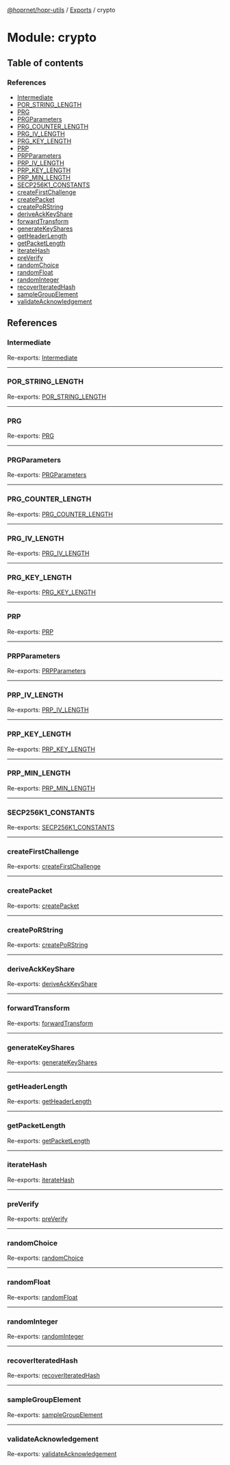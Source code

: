 [@hoprnet/hopr-utils](../README.md) / [Exports](../modules.md) / crypto

# Module: crypto

## Table of contents

### References

- [Intermediate](crypto.md#intermediate)
- [POR_STRING_LENGTH](crypto.md#por_string_length)
- [PRG](crypto.md#prg)
- [PRGParameters](crypto.md#prgparameters)
- [PRG_COUNTER_LENGTH](crypto.md#prg_counter_length)
- [PRG_IV_LENGTH](crypto.md#prg_iv_length)
- [PRG_KEY_LENGTH](crypto.md#prg_key_length)
- [PRP](crypto.md#prp)
- [PRPParameters](crypto.md#prpparameters)
- [PRP_IV_LENGTH](crypto.md#prp_iv_length)
- [PRP_KEY_LENGTH](crypto.md#prp_key_length)
- [PRP_MIN_LENGTH](crypto.md#prp_min_length)
- [SECP256K1_CONSTANTS](crypto.md#secp256k1_constants)
- [createFirstChallenge](crypto.md#createfirstchallenge)
- [createPacket](crypto.md#createpacket)
- [createPoRString](crypto.md#createporstring)
- [deriveAckKeyShare](crypto.md#deriveackkeyshare)
- [forwardTransform](crypto.md#forwardtransform)
- [generateKeyShares](crypto.md#generatekeyshares)
- [getHeaderLength](crypto.md#getheaderlength)
- [getPacketLength](crypto.md#getpacketlength)
- [iterateHash](crypto.md#iteratehash)
- [preVerify](crypto.md#preverify)
- [randomChoice](crypto.md#randomchoice)
- [randomFloat](crypto.md#randomfloat)
- [randomInteger](crypto.md#randominteger)
- [recoverIteratedHash](crypto.md#recoveriteratedhash)
- [sampleGroupElement](crypto.md#samplegroupelement)
- [validateAcknowledgement](crypto.md#validateacknowledgement)

## References

### Intermediate

Re-exports: [Intermediate](../interfaces/crypto_hashiterator.intermediate.md)

---

### POR_STRING_LENGTH

Re-exports: [POR_STRING_LENGTH](crypto_por.md#por_string_length)

---

### PRG

Re-exports: [PRG](../classes/crypto_prg.prg.md)

---

### PRGParameters

Re-exports: [PRGParameters](crypto_prg.md#prgparameters)

---

### PRG_COUNTER_LENGTH

Re-exports: [PRG_COUNTER_LENGTH](crypto_prg.md#prg_counter_length)

---

### PRG_IV_LENGTH

Re-exports: [PRG_IV_LENGTH](crypto_prg.md#prg_iv_length)

---

### PRG_KEY_LENGTH

Re-exports: [PRG_KEY_LENGTH](crypto_prg.md#prg_key_length)

---

### PRP

Re-exports: [PRP](../classes/crypto_prp.prp.md)

---

### PRPParameters

Re-exports: [PRPParameters](crypto_prp.md#prpparameters)

---

### PRP_IV_LENGTH

Re-exports: [PRP_IV_LENGTH](crypto_prp.md#prp_iv_length)

---

### PRP_KEY_LENGTH

Re-exports: [PRP_KEY_LENGTH](crypto_prp.md#prp_key_length)

---

### PRP_MIN_LENGTH

Re-exports: [PRP_MIN_LENGTH](crypto_prp.md#prp_min_length)

---

### SECP256K1_CONSTANTS

Re-exports: [SECP256K1_CONSTANTS](crypto_constants.md#secp256k1_constants)

---

### createFirstChallenge

Re-exports: [createFirstChallenge](crypto_por.md#createfirstchallenge)

---

### createPacket

Re-exports: [createPacket](crypto_packet.md#createpacket)

---

### createPoRString

Re-exports: [createPoRString](crypto_por.md#createporstring)

---

### deriveAckKeyShare

Re-exports: [deriveAckKeyShare](crypto_por_keyderivation.md#deriveackkeyshare)

---

### forwardTransform

Re-exports: [forwardTransform](crypto_packet.md#forwardtransform)

---

### generateKeyShares

Re-exports: [generateKeyShares](crypto_packet_keyshares.md#generatekeyshares)

---

### getHeaderLength

Re-exports: [getHeaderLength](crypto_packet.md#getheaderlength)

---

### getPacketLength

Re-exports: [getPacketLength](crypto_packet.md#getpacketlength)

---

### iterateHash

Re-exports: [iterateHash](crypto_hashiterator.md#iteratehash)

---

### preVerify

Re-exports: [preVerify](crypto_por.md#preverify)

---

### randomChoice

Re-exports: [randomChoice](crypto_randominteger.md#randomchoice)

---

### randomFloat

Re-exports: [randomFloat](crypto_randomfloat.md#randomfloat)

---

### randomInteger

Re-exports: [randomInteger](crypto_randominteger.md#randominteger)

---

### recoverIteratedHash

Re-exports: [recoverIteratedHash](crypto_hashiterator.md#recoveriteratedhash)

---

### sampleGroupElement

Re-exports: [sampleGroupElement](crypto_samplegroupelement.md#samplegroupelement)

---

### validateAcknowledgement

Re-exports: [validateAcknowledgement](crypto_por.md#validateacknowledgement)
